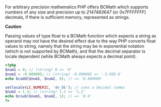For arbitrary precision mathematics PHP offers BCMath which supports
numbers of any size and precision up to *2147483647* (or *0x7FFFFFFF*)
decimals, if there is sufficient memory, represented as strings.

**Caution**

Passing values of type <span class="type">float</span> to a BCMath
function which expects a <span class="type">string</span> as operand may
not have the desired effect due to the way PHP converts <span
class="type">float</span> values to <span class="type">string</span>,
namely that the <span class="type">string</span> may be in exponential
notation (which is not supported by BCMath), and that the decimal
separator is locale dependent (while BCMath always expects a decimal
point).

``` php
<?php
$num1 = 0; // (string) 0 => '0'
$num2 = -0.000005; // (string) -0.000005 => '-5.05E-6'
echo bcadd($num1, $num2, 6); // => '0.000000'

setlocale(LC_NUMERIC, 'de_DE'); // uses a decimal comma
$num2 = 1.2; // (string) 1.2 => '1,2'
echo bcsub($num1, $num2, 1); // => '0.0'
?>
```
